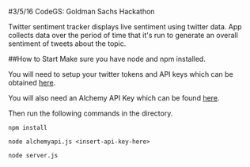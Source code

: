 #3/5/16 CodeGS: Goldman Sachs Hackathon

Twitter sentiment tracker displays live sentiment using twitter data.
App collects data over the period of time that it's run to generate
an overall sentiment of tweets about the topic. 

##How to Start
Make sure you have node and npm installed. 

You will need to setup your twitter tokens and API keys which can be obtained [here](https://dev.twitter.com).

You will also need an Alchemy API Key which can be found [here](http://www.alchemyapi.com/api/register.html).

Then run the following commands in the directory.

`npm install`

`node alchemyapi.js <insert-api-key-here>`



`node server.js`
